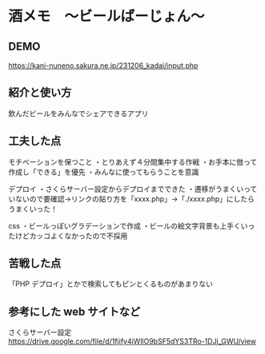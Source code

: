 # 酒メモ　〜ビールばーじょん〜

## DEMO

https://kani-nuneno.sakura.ne.jp/231206_kadai/input.php

## 紹介と使い方

飲んだビールをみんなでシェアできるアプリ

## 工夫した点

モチベーションを保つこと
・とりあえず４分間集中する作戦
・お手本に倣って作成し「できる」を優先
・みんなに使ってもらうことを意識

デプロイ
・さくらサーバー設定からデプロイまでできた
・遷移がうまくいっていないので要確認→リンクの貼り方を「xxxx.php」→「./xxxx.php」にしたらうまくいった！

css
・ビールっぽいグラデーションで作成
・ビールの絵文字背景も上手くいったけどカッコよくなかったので不採用

## 苦戦した点

「PHP デプロイ」とかで検索してもピンとくるものがあまりない

## 参考にした web サイトなど
さくらサーバー設定
https://drive.google.com/file/d/1fjify4jWllO9bSF5dYS3TRo-1DJj_GWU/view
